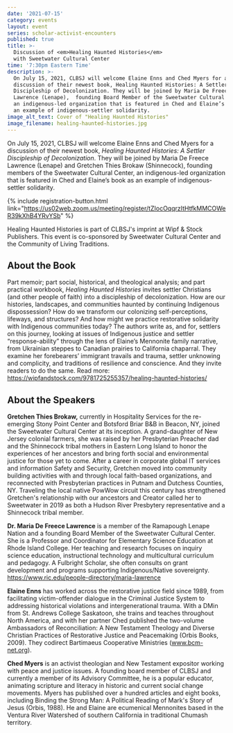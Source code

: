 ```yaml
---
date: '2021-07-15'
category: events
layout: event
series: scholar-activist-encounters
published: true
title: >-
  Discussion of <em>Healing Haunted Histories</em>
  with Sweetwater Cultural Center
time: '7:30pm Eastern Time'
description: >-
  On July 15, 2021, CLBSJ will welcome Elaine Enns and Ched Myers for a
  discussion of their newest book, Healing Haunted Histories: A Settler
  Discipleship of Decolonization. They will be joined by Maria De Freece
  Lawrence (Lenape),  founding Board Member of the Sweetwater Cultural Center,
  an indigenous-led organization that is featured in Ched and Elaine’s book as
  an example of indigenous-settler solidarity.
image_alt_text: Cover of "Healing Haunted Histories"
image_filename: healing-haunted-histories.jpg
---
```

On July 15, 2021, CLBSJ will welcome Elaine Enns and Ched Myers for a
discussion of their newest book, _Healing Haunted Histories: A Settler
Discipleship of Decolonization_. They will be joined by Maria De Freece
Lawrence (Lenape) and Gretchen Thies Brokaw (Shinnecock), founding members of the Sweetwater Cultural Center, an indigenous-led organization that is featured in Ched and Elaine’s book as an example of indigenous-settler solidarity.

{% include registration-button.html link="https://us02web.zoom.us/meeting/register/tZIocOqqrzItHtfkMMCOWeR39kXhB4YRvYSb" %}

Healing Haunted Histories is part of CLBSJ's imprint at Wipf & Stock
Publishers. This event is co-sponsored by Sweetwater Cultural Center and
the Community of Living Traditions.

## About the Book
Part memoir; part social, historical, and theological analysis; and part
practical workbook, _Healing Haunted Histories_ invites settler Christians
(and other people of faith) into a discipleship of decolonization. How
are our histories, landscapes, and communities haunted by continuing
Indigenous dispossession? How do we transform our colonizing
self-perceptions, lifeways, and structures? And how might we practice
restorative solidarity with Indigenous communities today? The authors
write as, and for, settlers on this journey, looking at issues of
Indigenous justice and settler “response-ability” through the lens of
Elaine’s Mennonite family narrative, from Ukrainian steppes to Canadian
prairies to California chaparral. They examine her forebearers’
immigrant travails and trauma, settler unknowing and complicity, and
traditions of resilience and conscience. And they invite readers to do
the same. Read more:
<https://wipfandstock.com/9781725255357/healing-haunted-histories/>

## About the Speakers

**Gretchen Thies Brokaw,** currently in Hospitality Services for the re-emerging Stony Point Center and Botsford Briar B&B in Beacon, NY, joined the Sweetwater Cultural Center at its inception. A grand-daughter of New Jersey colonial farmers, she was raised by her Presbyterian Preacher dad and the Shinnecock tribal mothers in Eastern Long Island to honor the experiences of her ancestors and bring forth social and environmental justice for those yet to come.  After a career in corporate global IT services and information Safety and Security, Gretchen moved into community building activities with and through local faith-based organizations, and reconnected with Presbyterian practices in Putnam and Dutchess Counties, NY. Traveling the local native PowWow circuit this century has strengthened Gretchen's relationship with our ancestors and Creator called her to Sweetwater in 2019 as both a Hudson River Presbytery representative and a Shinnecock tribal member.

**Dr. Maria De Freece Lawrence** is a member of the Ramapough Lenape Nation
and a founding Board Member of the Sweetwater Cultural Center. She is a
Professor and Coordinator for Elementary Science Education at Rhode
Island College. Her teaching and research focuses on inquiry science
education, instructional technology and multicultural curriculum and
pedagogy. A Fulbright Scholar, she often consults on grant development
and programs supporting Indigenous/Native sovereignty.
https://www.ric.edu/people-directory/maria-lawrence

**Elaine Enns** has worked across the restorative justice field since 1989,
from facilitating victim-offender dialogue in the Criminal Justice
System to addressing historical violations and intergenerational trauma.
With a DMin from St. Andrews College Saskatoon, she trains and teaches
throughout North America, and with her partner Ched published the
two-volume Ambassadors of Reconciliation: A New Testament Theology and
Diverse Christian Practices of Restorative Justice and Peacemaking
(Orbis Books, 2009). They codirect Bartimaeus Cooperative Ministries
(www.bcm-net.org).

**Ched Myers** is an activist theologian and New Testament expositor working
with peace and justice issues. A founding board member of CLBSJ and
currently a member of its Advisory Committee, he is a popular educator,
animating scripture and literacy in historic and current social change
movements. Myers has published over a hundred articles and eight books,
including Binding the Strong Man: A Political Reading of Mark's Story of
Jesus (Orbis, 1988). He and Elaine are ecumenical Mennonites based in
the Ventura River Watershed of southern California in traditional
Chumash territory.
